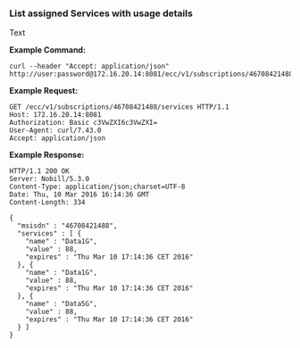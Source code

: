 ### List assigned Services with usage details

Text

__Example Command:__
```
curl --header "Accept: application/json" http://user:password@172.16.20.14:8081/ecc/v1/subscriptions/46708421488/services
```

__Example Request:__
```
GET /ecc/v1/subscriptions/46708421488/services HTTP/1.1
Host: 172.16.20.14:8081
Authorization: Basic c3VwZXI6c3VwZXI=
User-Agent: curl/7.43.0
Accept: application/json 
```

__Example Response:__
```
HTTP/1.1 200 OK
Server: Nobill/5.3.0
Content-Type: application/json;charset=UTF-8
Date: Thu, 10 Mar 2016 16:14:36 GMT
Content-Length: 334

{
  "msisdn" : "46708421488",
  "services" : [ {
    "name" : "Data1G",
    "value" : 88,
    "expires" : "Thu Mar 10 17:14:36 CET 2016"
  }, {
    "name" : "Data1G",
    "value" : 88,
    "expires" : "Thu Mar 10 17:14:36 CET 2016"
  }, {
    "name" : "Data5G",
    "value" : 88,
    "expires" : "Thu Mar 10 17:14:36 CET 2016"
  } ]
}
```